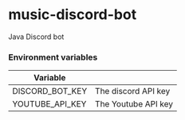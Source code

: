 # music-discord-bot
Java Discord bot

### Environment variables
| Variable                |                          |
|----------------------|---------------------------------------------------|
| DISCORD_BOT_KEY      | The discord API key                               |
| YOUTUBE_API_KEY      | The Youtube API key                               |

